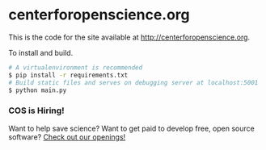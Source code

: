 centerforopenscience.org
========================

This is the code for the site available at http://centerforopenscience.org.

To install and build.

```bash
# A virtualenvironment is recommended
$ pip install -r requirements.txt
# Build static files and serves on debugging server at localhost:5001
$ python main.py
```

### COS is Hiring!

Want to help save science? Want to get paid to develop free, open source software? [Check out our openings!](http://cos.io/jobs)
